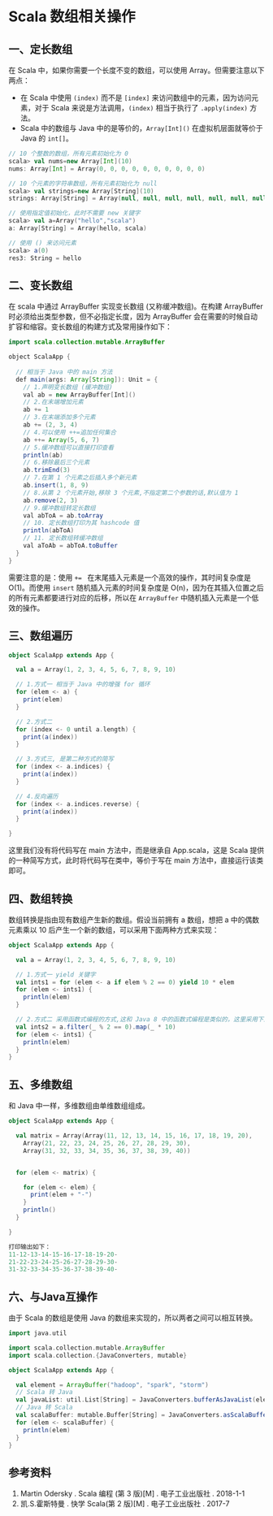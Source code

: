 # Scala 数组相关操作

## 一、定长数组

在 Scala 中，如果你需要一个长度不变的数组，可以使用 Array。但需要注意以下两点：

- 在 Scala 中使用 `(index)` 而不是 `[index]` 来访问数组中的元素，因为访问元素，对于 Scala 来说是方法调用，`(index)` 相当于执行了 `.apply(index)` 方法。
- Scala 中的数组与 Java 中的是等价的，`Array[Int]()` 在虚拟机层面就等价于 Java 的 `int[]`。

```scala
// 10 个整数的数组，所有元素初始化为 0
scala> val nums=new Array[Int](10)
nums: Array[Int] = Array(0, 0, 0, 0, 0, 0, 0, 0, 0, 0)

// 10 个元素的字符串数组，所有元素初始化为 null
scala> val strings=new Array[String](10)
strings: Array[String] = Array(null, null, null, null, null, null, null, null, null, null)

// 使用指定值初始化，此时不需要 new 关键字
scala> val a=Array("hello","scala")
a: Array[String] = Array(hello, scala)

// 使用 () 来访问元素
scala> a(0)
res3: String = hello
```

## 二、变长数组

在 scala 中通过 ArrayBuffer 实现变长数组 (又称缓冲数组)。在构建 ArrayBuffer 时必须给出类型参数，但不必指定长度，因为 ArrayBuffer 会在需要的时候自动扩容和缩容。变长数组的构建方式及常用操作如下：

```java
import scala.collection.mutable.ArrayBuffer

object ScalaApp {
    
  // 相当于 Java 中的 main 方法
  def main(args: Array[String]): Unit = {
    // 1.声明变长数组 (缓冲数组)
    val ab = new ArrayBuffer[Int]()
    // 2.在末端增加元素
    ab += 1
    // 3.在末端添加多个元素
    ab += (2, 3, 4)
    // 4.可以使用 ++=追加任何集合
    ab ++= Array(5, 6, 7)
    // 5.缓冲数组可以直接打印查看
    println(ab)
    // 6.移除最后三个元素
    ab.trimEnd(3)
    // 7.在第 1 个元素之后插入多个新元素
    ab.insert(1, 8, 9)
    // 8.从第 2 个元素开始,移除 3 个元素,不指定第二个参数的话,默认值为 1
    ab.remove(2, 3)
    // 9.缓冲数组转定长数组
    val abToA = ab.toArray
    // 10. 定长数组打印为其 hashcode 值
    println(abToA)
    // 11. 定长数组转缓冲数组
    val aToAb = abToA.toBuffer
  }
}
```

需要注意的是：使用 `+= ` 在末尾插入元素是一个高效的操作，其时间复杂度是 O(1)。而使用 `insert` 随机插入元素的时间复杂度是 O(n)，因为在其插入位置之后的所有元素都要进行对应的后移，所以在 `ArrayBuffer` 中随机插入元素是一个低效的操作。

## 三、数组遍历

```scala
object ScalaApp extends App {

  val a = Array(1, 2, 3, 4, 5, 6, 7, 8, 9, 10)

  // 1.方式一 相当于 Java 中的增强 for 循环
  for (elem <- a) {
    print(elem)
  }

  // 2.方式二
  for (index <- 0 until a.length) {
    print(a(index))
  }

  // 3.方式三, 是第二种方式的简写
  for (index <- a.indices) {
    print(a(index))
  }

  // 4.反向遍历
  for (index <- a.indices.reverse) {
    print(a(index))
  }

}
```

这里我们没有将代码写在 main 方法中，而是继承自 App.scala，这是 Scala 提供的一种简写方式，此时将代码写在类中，等价于写在 main 方法中，直接运行该类即可。



## 四、数组转换

数组转换是指由现有数组产生新的数组。假设当前拥有 a 数组，想把 a 中的偶数元素乘以 10 后产生一个新的数组，可以采用下面两种方式来实现：

```scala
object ScalaApp extends App {

  val a = Array(1, 2, 3, 4, 5, 6, 7, 8, 9, 10)

  // 1.方式一 yield 关键字
  val ints1 = for (elem <- a if elem % 2 == 0) yield 10 * elem
  for (elem <- ints1) {
    println(elem)
  }

  // 2.方式二 采用函数式编程的方式,这和 Java 8 中的函数式编程是类似的，这里采用下划线标表示其中的每个元素
  val ints2 = a.filter(_ % 2 == 0).map(_ * 10)
  for (elem <- ints1) {
    println(elem)
  }
}
```



## 五、多维数组

和 Java 中一样，多维数组由单维数组组成。

```scala
object ScalaApp extends App {

  val matrix = Array(Array(11, 12, 13, 14, 15, 16, 17, 18, 19, 20),
    Array(21, 22, 23, 24, 25, 26, 27, 28, 29, 30),
    Array(31, 32, 33, 34, 35, 36, 37, 38, 39, 40))


  for (elem <- matrix) {

    for (elem <- elem) {
      print(elem + "-")
    }
    println()
  }

}

打印输出如下：
11-12-13-14-15-16-17-18-19-20-
21-22-23-24-25-26-27-28-29-30-
31-32-33-34-35-36-37-38-39-40-
```



## 六、与Java互操作

由于 Scala 的数组是使用 Java 的数组来实现的，所以两者之间可以相互转换。

```scala
import java.util

import scala.collection.mutable.ArrayBuffer
import scala.collection.{JavaConverters, mutable}

object ScalaApp extends App {

  val element = ArrayBuffer("hadoop", "spark", "storm")
  // Scala 转 Java
  val javaList: util.List[String] = JavaConverters.bufferAsJavaList(element)
  // Java 转 Scala
  val scalaBuffer: mutable.Buffer[String] = JavaConverters.asScalaBuffer(javaList)
  for (elem <- scalaBuffer) {
    println(elem)
  }
}
```



## 参考资料

1. Martin Odersky . Scala 编程 (第 3 版)[M] . 电子工业出版社 . 2018-1-1  
2. 凯.S.霍斯特曼  . 快学 Scala(第 2 版)[M] . 电子工业出版社 . 2017-7
